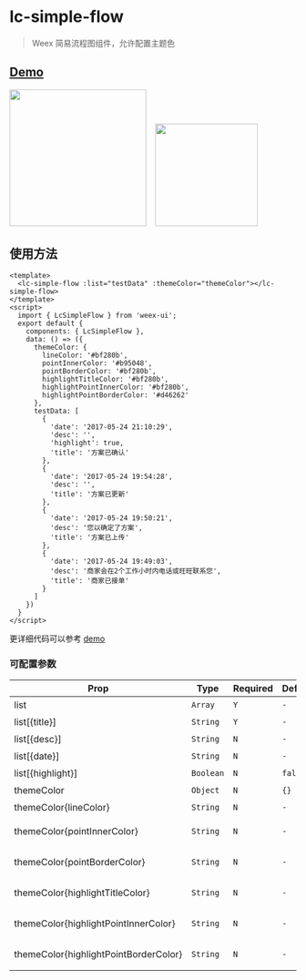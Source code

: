 # lc-simple-flow 

> Weex 简易流程图组件，允许配置主题色
  

## [Demo](https://h5.m.taobao.com/trip/lc-simple-flow/index.html?_wx_tpl=http%3A%2F%2Fh5.m.taobao.com%2Ftrip%2Flc-simple-flow%2Fdemo%2Findex.native-min.js)
 
<img src="https://gw.alipayobjects.com/zos/rmsportal/XYlsptMGnQoGCdgerpYi.gif" width="240">&nbsp;&nbsp;&nbsp;&nbsp;<img src="https://img.alicdn.com/tfs/TB1jejBSpXXXXXsaXXXXXXXXXXX-200-200.png" width="180">

## 使用方法

```vue
<template>
  <lc-simple-flow :list="testData" :themeColor="themeColor"></lc-simple-flow>
</template>
<script>
  import { LcSimpleFlow } from 'weex-ui';
  export default {
    components: { LcSimpleFlow },
    data: () => ({
      themeColor: {
        lineColor: '#bf280b',
        pointInnerColor: '#b95048',
        pointBorderColor: '#bf280b',
        highlightTitleColor: '#bf280b',
        highlightPointInnerColor: '#bf280b',
        highlightPointBorderColor: '#d46262'
      },
      testData: [
        {
          'date': '2017-05-24 21:10:29',
          'desc': '',
          'highlight': true,
          'title': '方案已确认'
        },
        {
          'date': '2017-05-24 19:54:28',
          'desc': '',
          'title': '方案已更新'
        },
        {
          'date': '2017-05-24 19:50:21',
          'desc': '您以确定了方案',
          'title': '方案已上传'
        },
        {
          'date': '2017-05-24 19:49:03',
          'desc': '商家会在2个工作小时内电话或旺旺联系您',
          'title': '商家已接单'
        }
      ]
    })
  }
</script>
```

更详细代码可以参考 [demo](https://github.com/alibaba/weex-ui/blob/master/example/simple-flow/index.vue)


### 可配置参数

| Prop | Type | Required | Default | Description |
|-------------|------------|--------|-----|-----|
| list | `Array` |`Y`| `-` | 流程图数据 |
| list[{title}]| `String` |`Y`| `-` | 标题 |
| list[{desc}]| `String` |`N`| `-` | 描述 |
| list[{date}]| `String` | `N`|`-` | 日期 |
| list[{highlight}]| `Boolean` |`N`| `false` | 是否高亮 |
| themeColor | `Object` |`N`| `{}` | 主题色配置 |
| themeColor{lineColor} |`String` |`N`|  `-` | 时间轴颜色 |
| themeColor{pointInnerColor} | `String` |`N`| `-` | 时间节点内部颜色 |
| themeColor{pointBorderColor} |`String` |`N`|  `-` | 时间节点边框颜色 |
| themeColor{highlightTitleColor} | `String` |`N`| `-` | 高亮标题颜色 |
| themeColor{highlightPointInnerColor} | `String` |`N`| `-` | 高亮时间节点内部颜色  |
| themeColor{highlightPointBorderColor} | `String` |`N`| `-` | 高亮时间节点边框颜色 |

